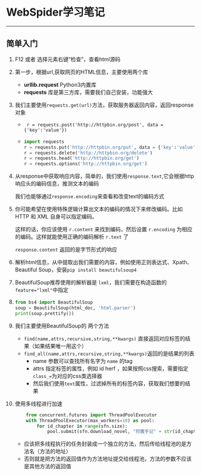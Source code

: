 # WebSpider学习笔记
---
## 简单入门

1. F12 或者 选择元素右键“检查”，查看html源码

2. 第一步，根据url,获取网页的HTML信息，主要使用两个库
   + **urllib.request** Python3内置库
   + **requests** 库是第三方库，需要我们自己安装，功能强大
   
3. 我们主要使用`requests.get(url)`方法，获取服务器返回内容，返回response对象

   + ` r = requests.post('http://httpbin.org/post', data = {'key':'value'})`

   + ```python
     import requests
     r = requests.put('http://httpbin.org/put', data = {'key':'value'})
     r = requests.delete('http://httpbin.org/delete')
     r = requests.head('http://httpbin.org/get')
     r = requests.options('http://httpbin.org/get')
     ```

4. 从response中获取响应内容，简单的，我们使用`response.text`,它会根据http响应头的编码信息，推测文本的编码

   我们也能够通过`response.encoding`来查看和改变text的编码方式

5. 你可能希望在使用特殊逻辑计算出文本的编码的情况下来修改编码。比如 HTTP 和 XML 自身可以指定编码。

   这样的话，你应该使用 `r.content` 来找到编码，然后设置 `r.encoding` 为相应的编码。这样就能使用正确的编码解析 `r.text` 了

   `response.content` 返回的是字节形式的响应

6. 解析html信息，从中提取出我们需要的内容，例如使用正则表达式、Xpath、Beautiful Soup，安装`pip install beautifulsoup4`

7. BeautifulSoup推荐使用的解析器是 `lxml`，我们需要在构造函数的`feature="lxml"`中指定

8. ```python
   from bs4 import BeautifulSoup
   soup = BeautifulSoup(html_doc, 'html.parser')
   print(soup.prettify())
   ```

9. 我们主要使用BeautifulSoup的 两个方法

   + `find(name,attrs,recursive,string,**kwargs)` 直接返回对应标签的结果（如果结果唯一用这个）
   + `find_all(name,attrs,recursive,string,**kwargs)`返回的是结果的列表
     + name 参数可以查找所有名字为 `name` 的tag
     + attrs 指定标签的属性，例如 id herf ，如果按照css搜索，需要指定`class_=`为对应的css类选择器
     + 然后我们使用`text`属性，过滤掉所有的标签内容，获取我们想要的结果

10. 使用多线程进行加速

    ```python
        from concurrent.futures import ThreadPoolExecutor
        with ThreadPoolExecutor(max_workers=10) as pool:
            for id_chapter in range(sfn.size):
                pool.submit(sfn.download_novel, "狩魔手记" + str(id_chapter) + ".txt", id_chapter)
    ```

    + 应该把多线程执行的任务封装成一个独立的方法，然后传给线程池的是方法名（方法的地址）
    + 否则就是把方法的返回值作为方法地址提交给线程池，方法的参数不应该是其他方法的返回值

